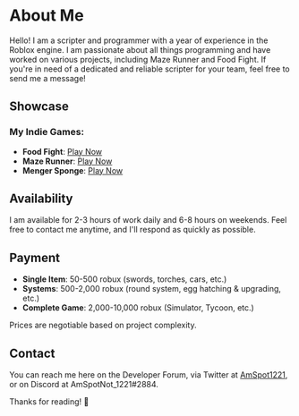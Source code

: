 # About Me

Hello! I am a scripter and programmer with a year of experience in the Roblox engine. I am passionate about all things programming and have worked on various projects, including Maze Runner and Food Fight. If you're in need of a dedicated and reliable scripter for your team, feel free to send me a message!

## Showcase

### My Indie Games:
- **Food Fight**: [Play Now](https://www.roblox.com/games/15157345274)
- **Maze Runner**: [Play Now](https://www.roblox.com/games/11106150099)
- **Menger Sponge**: [Play Now](https://www.roblox.com/games/15075168531)


## Availability
I am available for 2-3 hours of work daily and 6-8 hours on weekends. Feel free to contact me anytime, and I'll respond as quickly as possible.

## Payment
- **Single Item**: 50-500 robux (swords, torches, cars, etc.)
- **Systems**: 500-2,000 robux (round system, egg hatching & upgrading, etc.)
- **Complete Game**: 2,000-10,000 robux (Simulator, Tycoon, etc.)
  
Prices are negotiable based on project complexity.

## Contact
You can reach me here on the Developer Forum, via Twitter at [AmSpot1221](https://x.com/AmSpot1221), or on Discord at AmSpotNot_1221#2884.

Thanks for reading! 🙂

